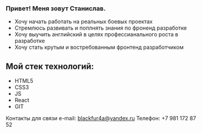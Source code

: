 ### Привет! Меня зовут Станислав.
* Хочу начать работать на реальных боевых проектах
* Стремлюсь развивать и поплнять знания по фроненд разработке
* Хочу выучить английский в целях профессианального роста в разработке
* Хочу стать крутым и востребованным фронтенд разработчиком

## Мой стек технологий:
* HTML5
* CSS3
* JS
* React
* GIT

Контакты для связи
e-mail: blackfur4a@yandex.ru
Телефон: +7 981 172 87 52

<!--
**StasRnD/StasRnD** is a ✨ _special_ ✨ repository because its `README.md` (this file) appears on your GitHub profile.

Here are some ideas to get you started:

- 🔭 I’m currently working on ...
- 🌱 I’m currently learning ...
- 👯 I’m looking to collaborate on ...
- 🤔 I’m looking for help with ...
- 💬 Ask me about ...
- 📫 How to reach me: ...
- 😄 Pronouns: ...
- ⚡ Fun fact: ...
-->
